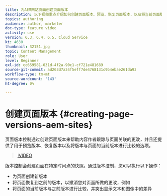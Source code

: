 ```yaml
---
title: 为AEM网站页面创建页面版本
description: 以下视频重点介绍如何创建页面版本、预览、恢复页面版本，以及将当前页面版本与保存的页面版本进行比较。
topics: authoring
audience: author, marketer
doc-type: feature video
activity: use
version: 6.3, 6.4, 6.5, Cloud Service
kt: 4630
thumbnail: 32151.jpg
topic: Content Management
role: User
level: Beginner
exl-id: cc659581-031d-4f2a-90c1-cf721e481689
source-git-commit: ad203d7a34f5eff7de4768131c9b4ebae261da93
workflow-type: tm+mt
source-wordcount: '143'
ht-degree: 0%

---
```


# 创建页面版本 {#creating-page-versions-aem-sites}

页面版本控制通过创建页面版本来帮助内容作者跟踪与页面关联的更改，并且还提供了用于预览版本、恢复版本以及将版本与页面的当前版本进行比较的选项。

>[!VIDEO](https://video.tv.adobe.com/v/32151?quality=9&learn=on)

版本控制会创建页面在特定时间点的快照。通过版本控制，您可以执行以下操作：
* 为页面创建新版本
* 将页面恢复到之前的版本，以撤消您对页面所做的更改，例如
* 将页面的当前版本与之前版本进行比较，并突出显示文本和图像中的差异
